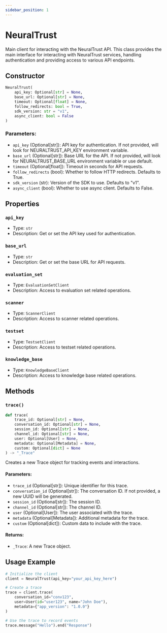 ```yaml
---
sidebar_position: 1
---
```


# NeuralTrust

Main client for interacting with the NeuralTrust API. This class provides the main interface for interacting with NeuralTrust services, handling authentication and providing access to various API endpoints.

## Constructor

```python
NeuralTrust(
    api_key: Optional[str] = None,
    base_url: Optional[str] = None,
    timeout: Optional[float] = None,
    follow_redirects: bool = True,
    sdk_version: str = "v1",
    async_client: bool = False
)
```

### Parameters:

- `api_key` (Optional[str]): API key for authentication. If not provided, will look for NEURALTRUST_API_KEY environment variable.
- `base_url` (Optional[str]): Base URL for the API. If not provided, will look for NEURALTRUST_BASE_URL environment variable or use default.
- `timeout` (Optional[float]): Timeout in seconds for API requests.
- `follow_redirects` (bool): Whether to follow HTTP redirects. Defaults to True.
- `sdk_version` (str): Version of the SDK to use. Defaults to "v1".
- `async_client` (bool): Whether to use async client. Defaults to False.

## Properties

### `api_key`

- Type: `str`
- Description: Get or set the API key used for authentication.

### `base_url`
- Type: `str`
- Description: Get or set the base URL for API requests.

### `evaluation_set`

- Type: `EvaluationSetClient`
- Description: Access to evaluation set related operations.

### `scanner`

- Type: `ScannerClient`
- Description: Access to scanner related operations.

### `testset`

- Type: `TestsetClient`
- Description: Access to testset related operations.

### `knowledge_base`

- Type: `KnowledgeBaseClient`
- Description: Access to knowledge base related operations.

## Methods

### `trace()`

```python
def trace(
    trace_id: Optional[str] = None,
    conversation_id: Optional[str] = None,
    session_id: Optional[str] = None,
    channel_id: Optional[str] = None,
    user: Optional[User] = None,
    metadata: Optional[Metadata] = None,
    custom: Optional[dict] = None
) -> "_Trace"
```

Creates a new Trace object for tracking events and interactions.

#### Parameters:

- `trace_id` (Optional[str]): Unique identifier for this trace.
- `conversation_id` (Optional[str]): The conversation ID. If not provided, a new UUID will be generated.
- `session_id` (Optional[str]): The session ID.
- `channel_id` (Optional[str]): The channel ID.
- `user` (Optional[User]): The user associated with the trace.
- `metadata` (Optional[Metadata]): Additional metadata for the trace.
- `custom` (Optional[dict]): Custom data to include with the trace.

#### Returns:

- `_Trace`: A new Trace object.

## Usage Example

```python
# Initialize the client
client = NeuralTrust(api_key="your_api_key_here")

# Create a trace
trace = client.trace(
    conversation_id="conv123",
    user=User(id="user123", name="John Doe"),
    metadata={"app_version": "1.0.0"}
)

# Use the trace to record events
trace.message("Hello").end("Response")
```
